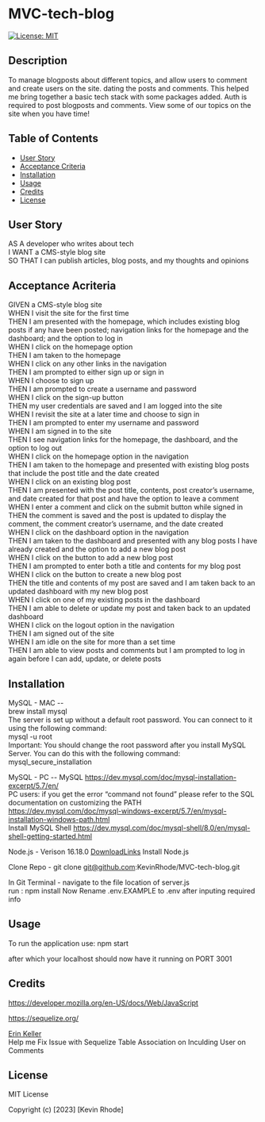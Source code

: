 # MVC-tech-blog

[![License: MIT](https://img.shields.io/badge/License-MIT-yellow.svg)](https://choosealicense.com/licenses/mit/)
## Description

To manage blogposts about different topics, and allow users to comment and create users on the site. dating the posts and comments. This helped me bring together a basic tech stack with some packages added. Auth is required to post blogposts and comments. View some of our topics on the site when you have time! 

## Table of Contents 

- [User Story](#user-story)
- [Acceptance Criteria](#acceptance-criteria)
- [Installation](#installation)
- [Usage](#usage)
- [Credits](#credits)
- [License](#license)


## User Story
AS A developer who writes about tech  
I WANT a CMS-style blog site  
SO THAT I can publish articles, blog posts, and my thoughts and opinions  

## Acceptance Acriteria  
GIVEN a CMS-style blog site  
WHEN I visit the site for the first time  
THEN I am presented with the homepage, which includes existing blog posts if any have been posted; navigation links for the homepage and the dashboard; and the option to log in  
WHEN I click on the homepage option  
THEN I am taken to the homepage  
WHEN I click on any other links in the navigation  
THEN I am prompted to either sign up or sign in  
WHEN I choose to sign up  
THEN I am prompted to create a username and password  
WHEN I click on the sign-up button   
THEN my user credentials are saved and I am logged into the site  
WHEN I revisit the site at a later time and choose to sign in  
THEN I am prompted to enter my username and password  
WHEN I am signed in to the site  
THEN I see navigation links for the homepage, the dashboard, and the option to log out  
WHEN I click on the homepage option in the navigation  
THEN I am taken to the homepage and presented with existing blog posts that include the post title and the date created  
WHEN I click on an existing blog post  
THEN I am presented with the post title, contents, post creator’s username, and date created for that post and have the option to leave a comment  
WHEN I enter a comment and click on the submit button while signed in  
THEN the comment is saved and the post is updated to display the comment, the comment creator’s username, and the date created  
WHEN I click on the dashboard option in the navigation  
THEN I am taken to the dashboard and presented with any blog posts I have already created and the option to add a new blog post  
WHEN I click on the button to add a new blog post  
THEN I am prompted to enter both a title and contents for my blog post  
WHEN I click on the button to create a new blog post  
THEN the title and contents of my post are saved and I am taken back to an updated dashboard with my new blog post  
WHEN I click on one of my existing posts in the dashboard  
THEN I am able to delete or update my post and taken back to an updated dashboard  
WHEN I click on the logout option in the navigation  
THEN I am signed out of the site  
WHEN I am idle on the site for more than a set time  
THEN I am able to view posts and comments but I am prompted to log in again before I can add, update, or delete posts  


## Installation

MySQL - MAC --  
  brew install mysql  
  The server is set up without a default root password. You can connect to it using the following command:  
  mysql -u root  
  Important: You should change the root password after you install MySQL Server. You can do this with the following command:  
  mysql_secure_installation  
    
MySQL - PC --
  MySQL https://dev.mysql.com/doc/mysql-installation-excerpt/5.7/en/   
  PC users: if you get the error “command not found” please refer to the SQL documentation on customizing the PATH   
  https://dev.mysql.com/doc/mysql-windows-excerpt/5.7/en/mysql-installation-windows-path.html  
  Install MySQL Shell
  https://dev.mysql.com/doc/mysql-shell/8.0/en/mysql-shell-getting-started.html
  
  
Node.js - Verison 16.18.0
  [DownloadLinks](https://nodejs.org/download/release/v16.18.0/)
  Install Node.js
  
Clone Repo - git clone git@github.com:KevinRhode/MVC-tech-blog.git

In Git Terminal - navigate to the file location of server.js  
  run : npm install
  Now Rename .env.EXAMPLE to .env after inputing required info

## Usage

To run the application use: npm start  

after which your localhost should now have it running on PORT 3001

## Credits

https://developer.mozilla.org/en-US/docs/Web/JavaScript

https://sequelize.org/

[Erin Keller](https://github.com/erin-m-keller)  
 Help me Fix Issue with Sequelize Table Association on Inculding User on Comments

## License

MIT License

Copyright (c) [2023] [Kevin Rhode]